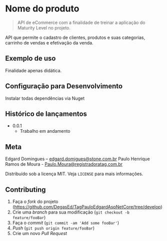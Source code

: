 # Nome do produto
> API de eCommerce com a finalidade de treinar a aplicação do 
> Maturity Level no projeto.
>

API que permite o cadastro de clientes, produtos e suas categorias, carrinho de vendas e efetivação da venda.


## Exemplo de uso

Finalidade apenas didática.


## Configuração para Desenvolvimento

Instalar todas dependências via Nuget

## Histórico de lançamentos

* 0.0.1
    * Trabalho em andamento

## Meta

Edgard Domingues – edgard.domigues@stone.com.br
Paulo Henrique Ramos de Moura - Paulo.Moura@registradoratag.com.br

Distribuído sob a licença MIT. Veja `LICENSE` para mais informações.



## Contributing

1. Faça o _fork_ do projeto (<https://github.com/DegasEd/TagPauloEdgardAspNetCore/tree/develop>)
2. Crie uma _branch_ para sua modificação (`git checkout -b feature/fooBar`)
3. Faça o _commit_ (`git commit -am 'Add some fooBar'`)
4. _Push_ (`git push origin feature/fooBar`)
5. Crie um novo _Pull Request_

